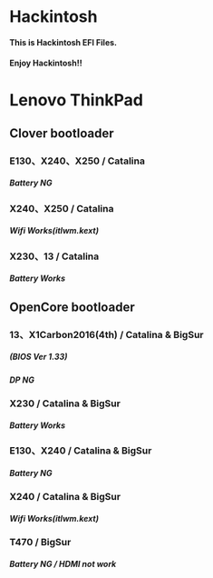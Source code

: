 # Hackintosh
#### This is Hackintosh EFI Files.
#### Enjoy Hackintosh!!

# Lenovo ThinkPad

## Clover bootloader

### E130、X240、X250 / Catalina
##### Battery NG

### X240、X250 / Catalina
##### Wifi Works(itlwm.kext)

### X230、13 / Catalina
##### Battery Works


## OpenCore bootloader
### 13、X1Carbon2016(4th) / Catalina & BigSur
##### (BIOS Ver 1.33)
##### DP NG

### X230 / Catalina & BigSur
##### Battery Works

### E130、X240 / Catalina & BigSur
##### Battery NG

### X240 / Catalina & BigSur
##### Wifi Works(itlwm.kext)

### T470 / BigSur
##### Battery NG / HDMI not work
